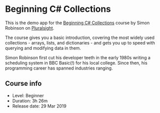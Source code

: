 # Beginning C# Collections

This is the demo app for the [Beginning C# Collections](https://app.pluralsight.com/library/courses/csharp-collections-beginning/table-of-contents) course by Simon Robinson on [Pluralsight](https://www.pluralsight.com).

The course gives you a basic introduction, covering the most widely used collections - arrays, lists, and dictionaries - and gets you up to speed with querying and modifying data in them.

Simon Robinson first cut his developer teeth in the early 1980s writing a scheduling system in BBC Basic(!) for his local college. Since then, his programming career has spanned industries ranging.

## Course info
- Level: Beginner
- Duration: 3h 26m
- Release date: 29 Mar 2019